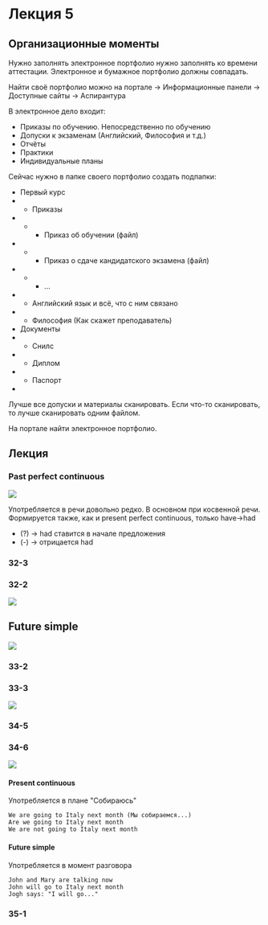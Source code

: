 # Лекция 5

## Организационные моменты

Нужно заполнять электронное портфолио нужно заполнять ко времени аттестации. 
Электронное и бумажное портфолио должны совпадать.

Найти своё портфолио можно на портале -> Информационные панели -> Доступные сайты -> Аспирантура

В электронное дело входит:
* Приказы по обучению. Непосредственно по обучению
* Допуски к экзаменам (Английский, Философия и т.д.)
* Отчёты
* Практики
* Индивидуальные планы

Сейчас нужно в папке своего портфолио создать подпапки:
* Первый курс
* * Приказы
* * * Приказ об обучении (файл)
* * * Приказ о сдаче кандидатского экзамена (файл)
* * * ...
* * Английский язык и всё, что с ним связано 
* * Философия (Как скажет преподаватель)
* Документы 
* * Снилс
* * Диплом
* * Паспорт
* 
  
Лучше все допуски и материалы сканировать. 
Если что-то сканировать, то лучше сканировать одним файлом.

На портале найти электронное портфолио. 

## Лекция

### Past perfect continuous 

![](past%20perfect%20continuous.jpg)

Употребляется в речи довольно редко. В основном при косвенной речи. 
Формируется также, как и present perfect continuous, только have->had

* (?) -> had ставится в начале предложения
* (-) -> отрицается had



### 32-3
### 32-2
![](32.jpg)

## Future simple
![](Future%20simple.jpg)

### 33-2
### 33-3

![](33.jpg)

### 34-5
### 34-6
![](34.jpg)


#### Present continuous

Употребляется в плане "Собираюсь"

    We are going to Italy next month (Мы собираемся...)
    Are we going to Italy next month
    We are not going to Italy next month



#### Future simple

Употребляется в момент разговора

    John and Mary are talking now
    John will go to Italy next month
    Jogh says: "I will go..."


### 35-1

